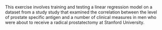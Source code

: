 This exercise involves training and testing a linear regression model on a dataset from a study study that examined the correlation between the level of prostate specific antigen and a number of clinical measures in men who were about to receive a radical prostatectomy at Stanford University.

